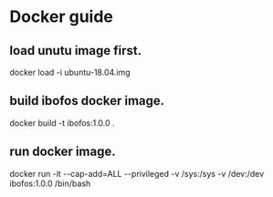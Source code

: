 # Docker guide
## load unutu image first.
docker load -i ubuntu-18.04.img

## build ibofos docker image.
docker build -t ibofos:1.0.0 .

## run docker image.
docker run -it --cap-add=ALL --privileged -v /sys:/sys -v /dev:/dev ibofos:1.0.0 /bin/bash
